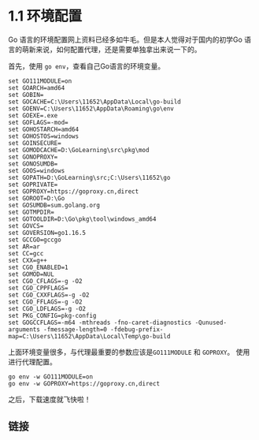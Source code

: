 # 1.1 环境配置

Go 语言的环境配置网上资料已经多如牛毛。但是本人觉得对于国内的初学Go 语言的萌新来说，如何配置代理，还是需要单独拿出来说一下的。

首先，使用 `go env`，查看自己Go语言的环境变量。
  
    set GO111MODULE=on
    set GOARCH=amd64
    set GOBIN=
    set GOCACHE=C:\Users\11652\AppData\Local\go-build
    set GOENV=C:\Users\11652\AppData\Roaming\go\env
    set GOEXE=.exe
    set GOFLAGS=-mod=
    set GOHOSTARCH=amd64
    set GOHOSTOS=windows
    set GOINSECURE=
    set GOMODCACHE=D:\GoLearning\src\pkg\mod
    set GONOPROXY=
    set GONOSUMDB=
    set GOOS=windows
    set GOPATH=D:\GoLearning\src;C:\Users\11652\go
    set GOPRIVATE=
    set GOPROXY=https://goproxy.cn,direct
    set GOROOT=D:\Go
    set GOSUMDB=sum.golang.org
    set GOTMPDIR=
    set GOTOOLDIR=D:\Go\pkg\tool\windows_amd64
    set GOVCS=
    set GOVERSION=go1.16.5
    set GCCGO=gccgo
    set AR=ar
    set CC=gcc
    set CXX=g++
    set CGO_ENABLED=1
    set GOMOD=NUL
    set CGO_CFLAGS=-g -O2
    set CGO_CPPFLAGS=
    set CGO_CXXFLAGS=-g -O2
    set CGO_FFLAGS=-g -O2
    set CGO_LDFLAGS=-g -O2
    set PKG_CONFIG=pkg-config
    set GOGCCFLAGS=-m64 -mthreads -fno-caret-diagnostics -Qunused-arguments -fmessage-length=0 -fdebug-prefix-map=C:\Users\11652\AppData\Local\Temp\go-build

上面环境变量很多，与代理最重要的参数应该是`GO111MODULE` 和 `GOPROXY`。
使用进行代理配置。

    go env -w GO111MODULE=on
    go env -w GOPROXY=https://goproxy.cn,direct

之后，下载速度就飞快啦！

## 链接